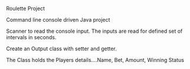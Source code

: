 Roulette Project

Command line console driven Java project 

Scanner to read the console input.
The inputs are read for defined set of intervals in seconds.

Create an Output class with setter and getter.

The Class holds the Players details....Name, Bet, Amount, Winning Status